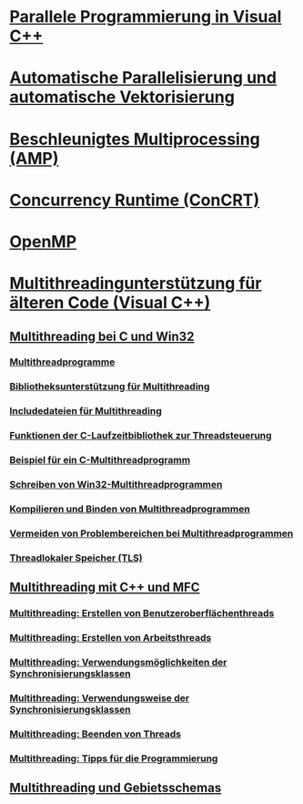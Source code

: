 # [Parallele Programmierung in Visual C++](parallel-programming-in-visual-cpp.md)
# [Automatische Parallelisierung und automatische Vektorisierung](auto-parallelization-and-auto-vectorization.md)
# [Beschleunigtes Multiprocessing (AMP)](amp/toc.md)
# [Concurrency Runtime (ConCRT)](concrt/toc.md)
# [OpenMP](openmp/toc.md)
# [Multithreadingunterstützung für älteren Code (Visual C++)](multithreading-support-for-older-code-visual-cpp.md)
## [Multithreading bei C und Win32](multithreading-with-c-and-win32.md)
### [Multithreadprogramme](multithread-programs.md)
### [Bibliotheksunterstützung für Multithreading](library-support-for-multithreading.md)
### [Includedateien für Multithreading](include-files-for-multithreading.md)
### [Funktionen der C-Laufzeitbibliothek zur Threadsteuerung](c-run-time-library-functions-for-thread-control.md)
### [Beispiel für ein C-Multithreadprogramm](sample-multithread-c-program.md)
### [Schreiben von Win32-Multithreadprogrammen](writing-a-multithreaded-win32-program.md)
### [Kompilieren und Binden von Multithreadprogrammen](compiling-and-linking-multithread-programs.md)
### [Vermeiden von Problembereichen bei Multithreadprogrammen](avoiding-problem-areas-with-multithread-programs.md)
### [Threadlokaler Speicher (TLS)](thread-local-storage-tls.md)
## [Multithreading mit C++ und MFC](multithreading-with-cpp-and-mfc.md)
### [Multithreading: Erstellen von Benutzeroberflächenthreads](multithreading-creating-user-interface-threads.md)
### [Multithreading: Erstellen von Arbeitsthreads](multithreading-creating-worker-threads.md)
### [Multithreading: Verwendungsmöglichkeiten der Synchronisierungsklassen](multithreading-when-to-use-the-synchronization-classes.md)
### [Multithreading: Verwendungsweise der Synchronisierungsklassen](multithreading-how-to-use-the-synchronization-classes.md)
### [Multithreading: Beenden von Threads](multithreading-terminating-threads.md)
### [Multithreading: Tipps für die Programmierung](multithreading-programming-tips.md)
## [Multithreading und Gebietsschemas](multithreading-and-locales.md)
